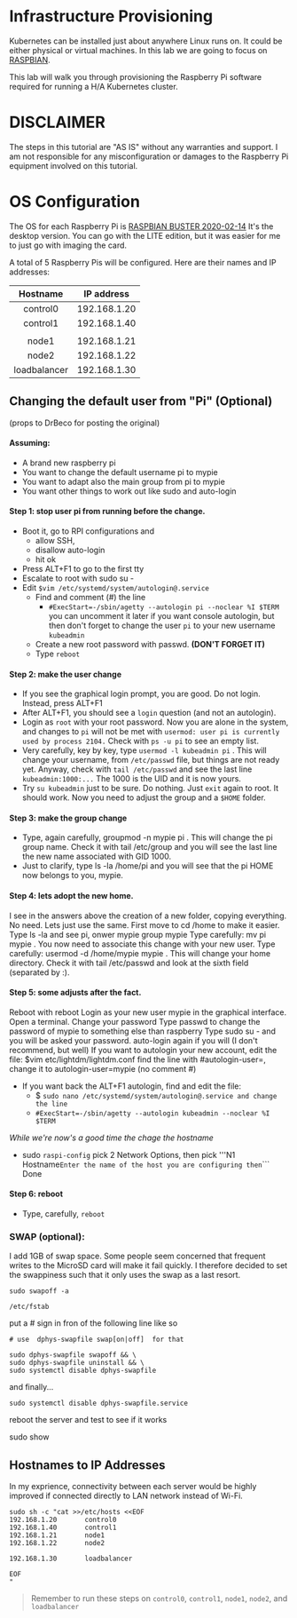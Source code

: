 # Infrastructure Provisioning

Kubernetes can be installed just about anywhere Linux runs on. It could be either physical or virtual machines. In this lab we are going to focus on [RASPBIAN](https://www.raspberrypi.org/downloads/raspbian/).

This lab will walk you through provisioning the Raspberry Pi software required for running a H/A Kubernetes cluster. 

# DISCLAIMER
The steps in this tutorial are "AS IS" without any warranties and support.
I am not responsible for any misconfiguration or damages to the Raspberry Pi equipment involved on this tutorial.


# OS Configuration

The OS for each Raspberry Pi is [RASPBIAN BUSTER 2020-02-14](https://downloads.raspberrypi.org/raspbian/images/raspbian-2020-02-14/2020-02-13-raspbian-buster.zip) It's the desktop version. You can go with the LITE edition, but it was easier for me to just go with imaging the card.

A total of 5 Raspberry Pis will be configured. Here are their names and IP addresses:

| Hostname    | IP address    |             
|:-----------:|:-------------:|              
| control0    | 192.168.1.20  |             
| control1    | 192.168.1.40  |
|             |               |
| node1       | 192.168.1.21  |
| node2       | 192.168.1.22  |
| loadbalancer| 192.168.1.30  |


## Changing the default user from "Pi" (Optional) 
(props to DrBeco for posting the original)
#### Assuming:
* A brand new raspberry pi
* You want to change the default username pi to mypie
* You want to adapt also the main group from pi to mypie
* You want other things to work out like sudo and auto-login
 
#### Step 1: stop user pi from running before the change.
* Boot it, go to RPI configurations and
    * allow SSH,
    * disallow auto-login
    * hit ok
* Press ALT+F1 to go to the first tty
* Escalate to root with sudo su -
* Edit ```$vim /etc/systemd/system/autologin@.service```
    * Find and comment (#) the line
        * ``` #ExecStart=-/sbin/agetty --autologin pi --noclear %I $TERM ```
        you can uncomment it later if you want console autologin, but then don't forget to change the user ```pi``` to your new username ```kubeadmin```
    * Create a new root password with passwd. **(DON'T FORGET IT)**
    * Type ```reboot```
#### Step 2: make the user change
* If you see the graphical login prompt, you are good. Do not login. Instead, press ALT+F1 
* After ALT+F1, you should see a ```login``` question (and not an autologin).
* Login as ```root``` with your root password. Now you are alone in the system, and changes to ```pi``` will not be met with ```usermod: user pi is currently used by process 2104.``` Check with ```ps -u pi``` to see an empty list.
* Very carefully, key by key, type ```usermod -l kubeadmin pi``` . This will change your username, from ```/etc/passwd``` file, but things are not ready yet. Anyway, check with ```tail /etc/passwd``` and see the last line ```kubeadmin:1000:...``` The 1000 is the UID and it is now yours.
* Try ```su kubeadmin``` just to be sure. Do nothing. Just ```exit``` again to root. It should work. Now you need to adjust the group and a ```$HOME``` folder.
#### Step 3: make the group change
* Type, again carefully, groupmod -n mypie pi . This will change the pi group name. Check it with tail /etc/group and you will see the last line the new name associated with GID 1000.
* Just to clarify, type ls -la /home/pi and you will see that the pi HOME now belongs to you, mypie.
#### Step 4: lets adopt the new home.
I see in the answers above the creation of a new folder, copying everything. No need. Lets just use the same.
First move to cd /home to make it easier. Type ls -la and see pi, onwer mypie group mypie
Type carefully: mv pi mypie . You now need to associate this change with your new user.
Type carefully: usermod -d /home/mypie mypie . This will change your home directory. Check it with tail /etc/passwd and look at the sixth field (separated by :).
#### Step 5: some adjusts after the fact.
Reboot with reboot
Login as your new user mypie in the graphical interface.
Open a terminal.
Change your password
Type passwd to change the password of mypie to something else than raspberry
Type sudo su - and you will be asked your password.
auto-login again if you will (I don't recommend, but well)
If you want to autologin your new account, edit the file:
$vim etc/lightdm/lightdm.conf
find the line with #autologin-user=, change it to autologin-user=mypie (no comment #)
* If you want back the ALT+F1 autologin, find and edit the file:
    * $ ```sudo nano /etc/systemd/system/autologin@.service and change the line```
    * ```#ExecStart=-/sbin/agetty --autologin kubeadmin --noclear %I $TERM```

*While we're now's a good time the chage the hostname*
  * sudo ```raspi-config``` pick 2 Network Options, then pick '''N1 Hostname``` Enter the name of the host you are configuring then ```<ok>```
Done
#### Step 6: reboot
* Type, carefully, ```reboot```


### SWAP (optional):
I add 1GB of swap space.
Some people seem concerned that frequent writes to the MicroSD card will make it fail quickly. I therefore decided to set the swappiness such that it only uses the swap as a last resort.

```
sudo swapoff -a
```
```
/etc/fstab
```
put a # sign in fron of the following line like so
```
# use  dphys-swapfile swap[on|off]  for that
```

```
sudo dphys-swapfile swapoff && \
sudo dphys-swapfile uninstall && \
sudo systemctl disable dphys-swapfile
```
and finally...
```
sudo systemctl disable dphys-swapfile.service
```
reboot the server and test to see if it works

sudo show
## Hostnames to IP Addresses

In my exprience, connectivity between each server would be highly improved if connected directly to LAN network instead of Wi-Fi.

```
sudo sh -c "cat >>/etc/hosts <<EOF
192.168.1.20       control0
192.168.1.40       control1
192.168.1.21       node1
192.168.1.22       node2

192.168.1.30       loadbalancer

EOF
"
```

> Remember to run these steps on `control0`, `control1`, `node1`, `node2`, and `loadbalancer`
